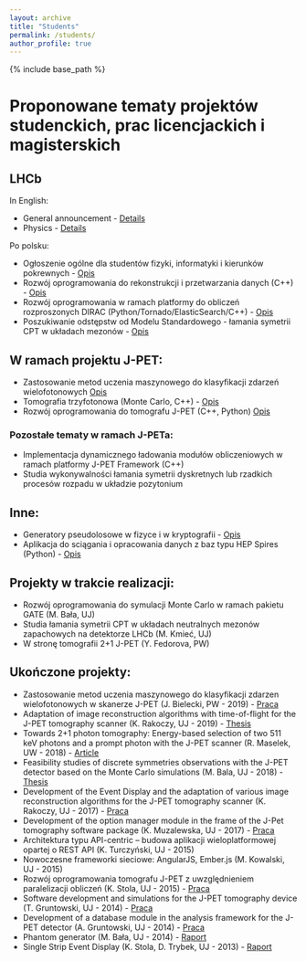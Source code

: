 ```yaml
---
layout: archive
title: "Students"
permalink: /students/
author_profile: true
---
```


{% include base_path %}

Proponowane tematy projektów studenckich, prac licencjackich i magisterskich
============================================================================

LHCb
----

In English:

*   General announcement - [Details](projekty_propozycje/lhcb_general_eng.pdf)
*   Physics - [Details](projekty_propozycje/lhcb_fizyka_eng.pdf)

Po polsku:

*   Ogłoszenie ogólne dla studentów fizyki, informatyki i kierunków pokrewnych - [Opis](projekty_propozycje/lhcb_general_pl.pdf)
*   Rozwój oprogramowania do rekonstrukcji i przetwarzania danych (C++) - [Opis](projekty_propozycje/lhcb_softUpgrade.pdf)
*   Rozwój oprogramowania w ramach platformy do obliczeń rozproszonych DIRAC (Python/Tornado/ElasticSearch/C++) - [Opis](projekty_propozycje/dirac.pdf)
*   Poszukiwanie odstępstw od Modelu Standardowego - łamania symetrii CPT w układach mezonów - [Opis](projekty_propozycje/lhcb_fizyka.pdf)

W ramach projektu J-PET:
------------------------

*   Zastosowanie metod uczenia maszynowego do klasyfikacji zdarzeń wielofotonowych [Opis](projekty_propozycje/pet_machine_learning.pdf)
*   Tomografia trzyfotonowa (Monte Carlo, C++) - [Opis](projekty_propozycje/pet_framework_3photonTomography.pdf)
*   Rozwój oprogramowania do tomografu J-PET (C++, Python) [Opis](projekty_propozycje/pet_general.pdf)

### Pozostałe tematy w ramach J-PETa:

*   Implementacja dynamicznego ładowania modułów obliczeniowych w ramach platformy J-PET Framework (C++)
*   Studia wykonywalności łamania symetrii dyskretnych lub rzadkich procesów rozpadu w układzie pozytonium

Inne:
-----

*   Generatory pseudolosowe w fizyce i w kryptografii - [Opis](projekty_propozycje/generatory.pdf)
*   Aplikacja do sciągania i opracowania danych z baz typu HEP Spires (Python) - [Opis](projekty_propozycje/hep_inspire.pdf)

Projekty w trakcie realizacji:
------------------------------

*   Rozwój oprogramowania do symulacji Monte Carlo w ramach pakietu GATE (M. Bała, UJ)
*   Studia łamania symetrii CPT w układach neutralnych mezonów zapachowych na detektorze LHCb (M. Kmieć, UJ)
*   W stronę tomografii 2+1 J-PET (Y. Fedorova, PW)

Ukończone projekty:
-------------------

*   Zastosowanie metod uczenia maszynowego do klasyfikacji zdarzen wielofotonowych w skanerze J-PET (J. Bielecki, PW - 2019) - [Praca](http://pet.ncbj.gov.pl/wp-content/uploads/2019/10/JanBieleckiMasterThesis.pdf)
*   Adaptation of image reconstruction algorithms with time-of-flight for the J-PET tomography scanner (K. Rakoczy, UJ - 2019) - [Thesis](http://pet.ncbj.gov.pl/wp-content/uploads/2019/10/kamil-rakoczy-master-thesis.pdf)
*   Towards 2+1 photon tomography: Energy-based selection of two 511 keV photons and a prompt photon with the J-PET scanner (R. Maselek, UW - 2018) - [Article](https://arxiv.org/abs/1803.00996)
*   Feasibility studies of discrete symmetries observations with the J-PET detector based on the Monte Carlo simulations (M. Bala, UJ - 2018) - [Thesis](magisterki/bachelor_thesis_Mateusz_Bala.pdf)
*   Development of the Event Display and the adaptation of various image reconstruction algorithms for the J-PET tomography scanner (K. Rakoczy, UJ - 2017) - [Praca](magisterki/Kamil-Rakoczy_pracaLicencjacka.pdf)
*   Development of the option manager module in the frame of the J-Pet tomography software package (K. Muzalewska, UJ - 2017) - [Praca](magisterki/KlaraMuzalewska_pracaLicencjacka.pdf)
*   Architektura typu API-centric – budowa aplikacji wieloplatformowej opartej o REST API (K. Turczyński, UJ - 2015)
*   Nowoczesne frameworki sieciowe: AngularJS, Ember.js (M. Kowalski, UJ - 2015)
*   Rozwój oprogramowania tomografu J-PET z uwzględnieniem paralelizacji obliczeń (K. Stola, UJ - 2015) - [Praca](magisterki/KStola_licencjat.pdf)
*   Software development and simulations for the J-PET tomography device (T. Gruntowski, UJ - 2014) - [Praca](magisterki/t_gruntowski_thesis.pdf)
*   Development of a database module in the analysis framework for the J-PET detector (A. Gruntowski, UJ - 2014) - [Praca](magisterki/MasterThesisAndrzejGruntowski.pdf)
*   Phantom generator (M. Bała, UJ - 2014) - [Raport](magisterki/JPET_Raport_Nr_6_2014_Phantom_Generator_Mateusz_Bala.pdf)
*   Single Strip Event Display (K. Stola, D. Trybek, UJ - 2013) - [Raport](magisterki/SingleStripEventDisplayReport.pdf)
